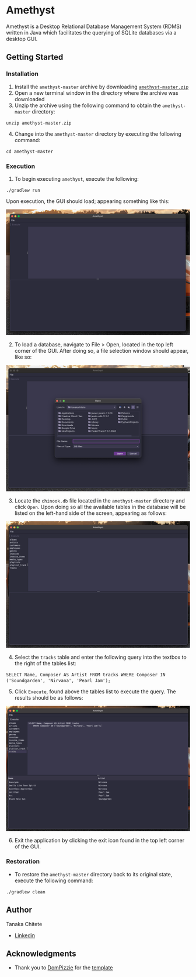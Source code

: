 # Amethyst

Amethyst is a Desktop Relational Database Management System (RDMS) written in Java which facilitates the querying of SQLite databases via a desktop GUI.

## Getting Started

### Installation

1. Install the ```amethyst-master``` archive by downloading [```amethyst-master.zip```](https://github.com/tanaka-chitete/amethyst/archive/master.zip)
2. Open a new terminal window in the directory where the archive was downloaded
3. Unzip the archive using the following command to obtain the ```amethyst-master``` directory:
```
unzip amethyst-master.zip
```
4. Change into the ```amethyst-master``` directory by executing the following command:
```
cd amethyst-master
```

### Execution

1. To begin executing ```amethyst```, execute the following:
```
./gradlew run
```
Upon execution, the GUI should load; appearing something like this:

![image info](./images/image1.png)

2. To load a database, navigate to File > Open, located in the top left corner of the GUI. After doing so, a file selection window should appear, like so:

![image info](./images/image2.png)

3. Locate the `chinook.db` file located in the `amethyst-master` directory and click `Open`. Upon doing so all the available tables in the database will be listed on the left-hand side of the screen, appearing as follows:

![image info](./images/image3.png)

4. Select the `tracks` table and enter the following query into the textbox to the right of the tables list:
```
SELECT Name, Composer AS Artist FROM tracks WHERE Composer IN ('Soundgarden', 'Nirvana', 'Pearl Jam');
```

5. Click `Execute`, found above the tables list to execute the query. The results should be as follows:

![image info](./images/image4.png)

6. Exit the application by clicking the exit icon found in the top left corner of the GUI.

### Restoration

* To restore the ```amethyst-master``` directory back to its original state, execute the following command:
```
./gradlew clean
```

## Author

Tanaka Chitete
* [Linkedin](https://www.linkedin.com/in/tanaka-chitete/)

## Acknowledgments

* Thank you to [DomPizzie](https://github.com/DomPizzie) for the [template](https://gist.github.com/DomPizzie/7a5ff55ffa9081f2de27c315f5018afc)
